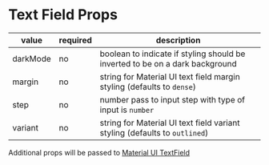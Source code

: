 # Text Field Props

| value    | required | description                                                                  |
| -------- | -------- | ---------------------------------------------------------------------------- |
| darkMode | no       | boolean to indicate if styling should be inverted to be on a dark background |
| margin   | no       | string for Material UI text field margin styling (defaults to `dense`)       |
| step     | no       | number pass to input step with type of input is `number`                     |
| variant  | no       | string for Material UI text field variant styling (defaults to `outlined`)   |

Additional props will be passed to [Material UI TextField](https://material-ui.com/api/text-field/)
